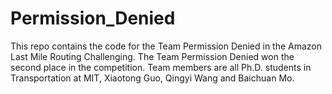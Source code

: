 # Permission_Denied
This repo contains the code for the Team Permission Denied in the Amazon Last Mile Routing Challenging. The Team Permission Denied won the second place in the competition. Team members are all Ph.D. students in Transportation at MIT, Xiaotong Guo, Qingyi Wang and Baichuan Mo.
